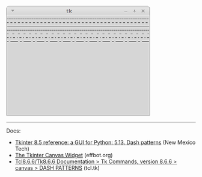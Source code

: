 
![#1](screenshots/image-1.png?raw=true)

---

Docs:

- [Tkinter 8.5 reference: a GUI for Python: 5.13. Dash patterns](http://infohost.nmt.edu/tcc/help/pubs/tkinter/web/dash-patterns.html) (New Mexico Tech)
- [The Tkinter Canvas Widget](http://effbot.org/tkinterbook/canvas.htm) (effbot.org)
- [Tcl8.6.6/Tk8.6.6 Documentation > Tk Commands, version 8.6.6 > canvas > DASH PATTERNS](http://www.tcl.tk/man/tcl8.6/TkCmd/canvas.htm#M26) (tcl.tk)

